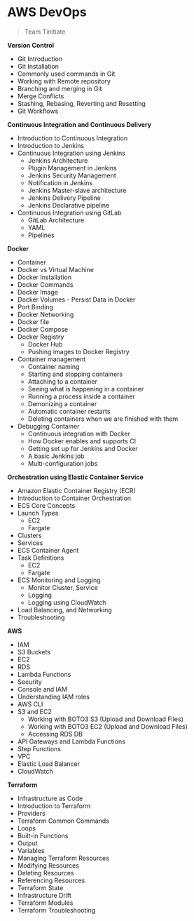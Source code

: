 # AWS DevOps
> Team Tinitiate

**Version Control**
- Git Introduction
- Git Installation
- Commonly used commands in Git
- Working with Remote repository
- Branching and merging in Git
- Merge Conflicts
- Stashing, Rebasing, Reverting and Resetting
- Git Workflows

**Continuous Integration and Continuous Delivery**
- Introduction to Continuous Integration
- Introduction to Jenkins
- Continuous Integration using Jenkins
    - Jenkins Architecture
    - Plugin Management in Jenkins
    - Jenkins Security Management
    - Notification in Jenkins
    - Jenkins Master-slave architecture
    - Jenkins Delivery Pipeline
    - Jenkins Declarative pipeline
- Continuous Integration using GitLab
    - GitLab Architecture
    - YAML
    - Pipelines

**Docker**
- Container
- Docker vs Virtual Machine
- Docker Installation
- Docker Commands
- Docker Image
- Docker Volumes - Persist Data in Docker
- Port Binding
- Docker Networking
- Docker file
- Docker Compose
- Docker Registry
  - Docker Hub
  - Pushing images to Docker Registry
- Container management
  - Container naming
  - Starting and stopping containers
  - Attaching to a container
  - Seeing what is happening in a container
  - Running a process inside a container
  - Demonizing a container
  - Automatic container restarts
  - Deleting containers when we are finished with them
- Debugging Container
  - Continuous integration with Docker
  - How Docker enables and supports CI
  - Getting set up for Jenkins and Docker
  - A basic Jenkins job
  - Multi-configuration jobs

**Orchestration using Elastic Container Service**
- Amazon Elastic Container Registry (ECR)
- Introduction to Container Orchestration
- ECS Core Concepts
- Launch Types
  - EC2
  - Fargate
- Clusters
- Services
- ECS Container Agent
- Task Definitions
  - EC2
  - Fargate
- ECS Monitoring and Logging
  - Monitor Cluster, Service
  - Logging
  - Logging using CloudWatch
- Load Balancing, and Networking
- Troubleshooting

**AWS**
- IAM
- S3 Buckets
- EC2
- RDS
- Lambda Functions
- Security
- Console and IAM
- Understanding IAM roles
- AWS CLI
- S3 and EC2
  - Working with BOTO3 S3 (Upload and Download Files)
  - Working with BOTO3 EC2 (Upload and Download Files)
  - Accessing RDS DB
- API Gateways and Lambda Functions
- Step Functions
- VPC
- Elastic Load Balancer
- CloudWatch

**Terraform**
- Infrastructure as Code
- Introduction to Terraform
- Providers
- Terraform Common Commands
- Loops
- Built-in Functions
- Output
- Variables
- Managing Terraform Resources
- Modifying Resources
- Deleting Resources
- Referencing Resources
- Terraform State
- Infrastructure Drift
- Terraform Modules
- Terraform Troubleshooting
